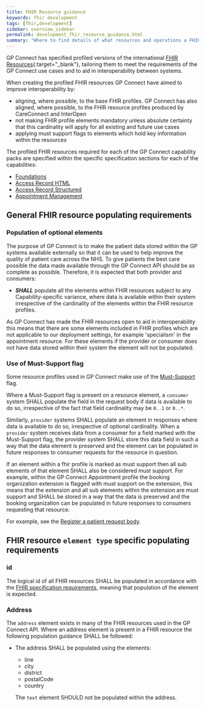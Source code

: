 ```yaml
---
title: FHIR Resource guidance
keywords: fhir development
tags: [fhir,development]
sidebar: overview_sidebar
permalink: development_fhir_resource_guidance.html
summary: "Where to find details of what resources and operations a FHIR server should expose to be a fully compliant GP Connect solution"
---
```


GP Connect has specified profiled versions of the international [FHIR Resources](https://www.hl7.org/fhir/STU3/){:target="_blank"}, tailoring them to meet the requirements of the GP Connect use cases and to aid in interoperability between systems.

When creating the profiled FHIR resources GP Connect have aimed to improve interoperability by:

* aligning, where possible, to the base FHIR profiles. GP Connect has also aligned, where possible, to the FHIR resource profiles produced by CareConnect and InterOpen
* not making FHIR profile elements mandatory unless absolute certainty that this cardinality will apply for all existing and future use cases
* applying must support flags to elements which hold key information within the resources

The profiled FHIR resources required for each of the GP Connect capability packs are specified within the specific specification sections for each of the capabilities:

* [Foundations](datalibraryfoundation.html)
* [Access Record HTML](accessrecord.html)
* [Access Record Structured](accessrecord_structured_development_resources_overview.html)
* [Appointment Management](datalibraryappointment.html)

## General FHIR resource populating requirements

### Population of optional elements

The purpose of GP Connect is to make the patient data stored within the GP systems available externally so that it can be used to help improve the quality of patient care across the NHS. To give patients the best care possible the data made available through the GP Connect API should be as complete as possible. Therefore, it is expected that both provider and consumers:

* ***SHALL*** populate all the elements within FHIR resources subject to any Capability-specific variance, where data is available within their system irrespective of the cardinality of the elements within the FHIR resource profiles.

As GP Connect has made the FHIR resources open to aid in interoperability this means that there are some elements included in FHIR profiles which are not applicable to our deployment settings, for example 'specialism' in the appointment resource. For these elements if the provider or consumer does not have data stored within their system the element will not be populated.

### Use of Must-Support flag

Some resource profiles used in GP Connect make use of the [Must-Support](https://www.hl7.org/fhir/STU3/conformance-rules.html#mustSupport) flag. 

Where a Must-Support flag is present on a resource element, a `consumer` system SHALL populate the field in the request body if data is available to do so, irrespective of the fact that field cardinality may be `0..1` or `0..*`. 

Similarly, `provider` systems SHALL populate an element in responses where data is available to do so, irrespective of optional cardinality. When a `provider` system receives data from a consumer for a field marked with the Must-Support flag, the provider system SHALL store this data field in such a way that the data element is preserved and the element can be populated in future responses to consumer requests for the resource in question.

If an element within a fhir profile is marked as must support then all sub elements of that element SHALL also be considered must support. For example, within the GP Connect Appointment profile the booking organization extension is flagged with must support on the extension, this means that the extension and all sub elements within the extension are must support and SHALL be stored in a way that the data is preserved and the booking organization can be populated in future responses to consumers requesting that resource.

For example, see the [Register a patient request body](foundations_use_case_register_a_patient.html#payload-request-body).


## FHIR resource `element type` specific populating requirements

### id

The logical id of all FHIR resources SHALL be populated in accordance with the [FHIR specification requirements](https://www.hl7.org/fhir/STU3/resource.html#id), meaning that population of the element is expected.


### Address

The `address` element exists in many of the FHIR resources used in the GP Connect API. Where an address element is present in a FHIR resource the following population guidance SHALL be followed:

* The address SHALL be populated using the elements:
  * line
  * city
  * district
  * postalCode
  * country
  
  The `text` element SHOULD not be populated within the address.
